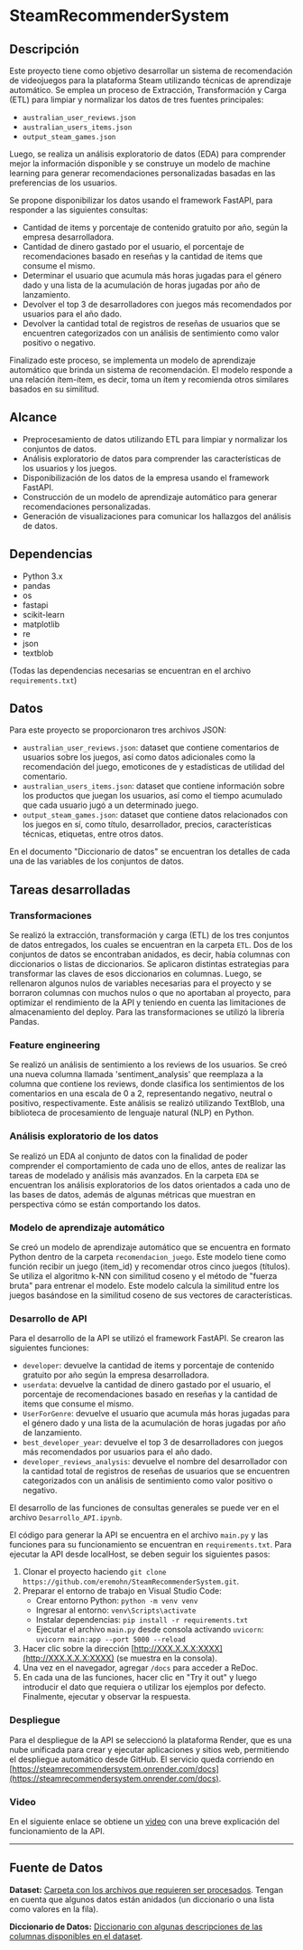 # SteamRecommenderSystem

## Descripción
Este proyecto tiene como objetivo desarrollar un sistema de recomendación de videojuegos para la plataforma Steam utilizando técnicas de aprendizaje automático. Se emplea un proceso de Extracción, Transformación y Carga (ETL) para limpiar y normalizar los datos de tres fuentes principales:

- `australian_user_reviews.json`
- `australian_users_items.json`
- `output_steam_games.json`

Luego, se realiza un análisis exploratorio de datos (EDA) para comprender mejor la información disponible y se construye un modelo de machine learning para generar recomendaciones personalizadas basadas en las preferencias de los usuarios.

Se propone disponibilizar los datos usando el framework FastAPI, para responder a las siguientes consultas:

- Cantidad de items y porcentaje de contenido gratuito por año, según la empresa desarrolladora.
- Cantidad de dinero gastado por el usuario, el porcentaje de recomendaciones basado en reseñas y la cantidad de items que consume el mismo.
- Determinar el usuario que acumula más horas jugadas para el género dado y una lista de la acumulación de horas jugadas por año de lanzamiento.
- Devolver el top 3 de desarrolladores con juegos más recomendados por usuarios para el año dado.
- Devolver la cantidad total de registros de reseñas de usuarios que se encuentren categorizados con un análisis de sentimiento como valor positivo o negativo.

Finalizado este proceso, se implementa un modelo de aprendizaje automático que brinda un sistema de recomendación. El modelo responde a una relación ítem-ítem, es decir, toma un ítem y recomienda otros similares basados en su similitud.

## Alcance
- Preprocesamiento de datos utilizando ETL para limpiar y normalizar los conjuntos de datos.
- Análisis exploratorio de datos para comprender las características de los usuarios y los juegos.
- Disponibilización de los datos de la empresa usando el framework FastAPI.
- Construcción de un modelo de aprendizaje automático para generar recomendaciones personalizadas.
- Generación de visualizaciones para comunicar los hallazgos del análisis de datos.

## Dependencias
- Python 3.x
- pandas
- os
- fastapi
- scikit-learn
- matplotlib
- re
- json
- textblob

(Todas las dependencias necesarias se encuentran en el archivo `requirements.txt`)

## Datos
Para este proyecto se proporcionaron tres archivos JSON:

- `australian_user_reviews.json`: dataset que contiene comentarios de usuarios sobre los juegos, así como datos adicionales como la recomendación del juego, emoticones de y estadísticas de utilidad del comentario.
- `australian_users_items.json`: dataset que contiene información sobre los productos que juegan los usuarios, así como el tiempo acumulado que cada usuario jugó a un determinado juego.
- `output_steam_games.json`: dataset que contiene datos relacionados con los juegos en sí, como título, desarrollador, precios, características técnicas, etiquetas, entre otros datos.

En el documento "Diccionario de datos" se encuentran los detalles de cada una de las variables de los conjuntos de datos.

## Tareas desarrolladas

### Transformaciones
Se realizó la extracción, transformación y carga (ETL) de los tres conjuntos de datos entregados, los cuales se encuentran en la carpeta `ETL`. Dos de los conjuntos de datos se encontraban anidados, es decir, había columnas con diccionarios o listas de diccionarios. Se aplicaron distintas estrategias para transformar las claves de esos diccionarios en columnas. Luego, se rellenaron algunos nulos de variables necesarias para el proyecto y se borraron columnas con muchos nulos o que no aportaban al proyecto, para optimizar el rendimiento de la API y teniendo en cuenta las limitaciones de almacenamiento del deploy. Para las transformaciones se utilizó la librería Pandas.

### Feature engineering
Se realizó un análisis de sentimiento a los reviews de los usuarios. Se creó una nueva columna llamada 'sentiment_analysis' que reemplaza a la columna que contiene los reviews, donde clasifica los sentimientos de los comentarios en una escala de 0 a 2, representando negativo, neutral o positivo, respectivamente. Este análisis se realizó utilizando TextBlob, una biblioteca de procesamiento de lenguaje natural (NLP) en Python.

### Análisis exploratorio de los datos
Se realizó un EDA al conjunto de datos con la finalidad de poder comprender el comportamiento de cada uno de ellos, antes de realizar las tareas de modelado y análisis más avanzados. En la carpeta `EDA` se encuentran los análisis exploratorios de los datos orientados a cada uno de las bases de datos, además de algunas métricas que muestran en perspectiva cómo se están comportando los datos.

### Modelo de aprendizaje automático
Se creó un modelo de aprendizaje automático que se encuentra en formato Python dentro de la carpeta `recomendacion_juego`. Este modelo tiene como función recibir un juego (item_id) y recomendar otros cinco juegos (títulos). Se utiliza el algoritmo k-NN con similitud coseno y el método de "fuerza bruta" para entrenar el modelo. Este modelo calcula la similitud entre los juegos basándose en la similitud coseno de sus vectores de características.

### Desarrollo de API
Para el desarrollo de la API se utilizó el framework FastAPI. Se crearon las siguientes funciones:

- `developer`: devuelve la cantidad de items y porcentaje de contenido gratuito por año según la empresa desarrolladora.
- `userdata`: devuelve la cantidad de dinero gastado por el usuario, el porcentaje de recomendaciones basado en reseñas y la cantidad de items que consume el mismo.
- `UserForGenre`: devuelve el usuario que acumula más horas jugadas para el género dado y una lista de la acumulación de horas jugadas por año de lanzamiento.
- `best_developer_year`: devuelve el top 3 de desarrolladores con juegos más recomendados por usuarios para el año dado.
- `developer_reviews_analysis`: devuelve el nombre del desarrollador con la cantidad total de registros de reseñas de usuarios que se encuentren categorizados con un análisis de sentimiento como valor positivo o negativo.

El desarrollo de las funciones de consultas generales se puede ver en el archivo `Desarrollo_API.ipynb`.

El código para generar la API se encuentra en el archivo `main.py` y las funciones para su funcionamiento se encuentran en `requirements.txt`. Para ejecutar la API desde localHost, se deben seguir los siguientes pasos:

1. Clonar el proyecto haciendo `git clone https://github.com/eremohn/SteamRecommenderSystem.git`.
2. Preparar el entorno de trabajo en Visual Studio Code:
   - Crear entorno Python: `python -m venv venv`
   - Ingresar al entorno: `venv\Scripts\activate`
   - Instalar dependencias: `pip install -r requirements.txt`
   - Ejecutar el archivo `main.py` desde consola activando `uvicorn`: `uvicorn main:app --port 5000 --reload`
3. Hacer clic sobre la dirección [http://XXX.X.X.X:XXXX](http://XXX.X.X.X:XXXX) (se muestra en la consola).
4. Una vez en el navegador, agregar `/docs` para acceder a ReDoc.
5. En cada una de las funciones, hacer clic en "Try it out" y luego introducir el dato que requiera o utilizar los ejemplos por defecto. Finalmente, ejecutar y observar la respuesta.

### Despliegue
Para el despliegue de la API se seleccionó la plataforma Render, que es una nube unificada para crear y ejecutar aplicaciones y sitios web, permitiendo el despliegue automático desde GitHub. El servicio queda corriendo en [https://steamrecommendersystem.onrender.com/docs](https://steamrecommendersystem.onrender.com/docs).

### Video
En el siguiente enlace se obtiene un [video](https://vimeo.com/935678606?share=copy) con una breve explicación del funcionamiento de la API.


---

## Fuente de Datos

**Dataset:** [Carpeta con los archivos que requieren ser procesados](https://drive.google.com/drive/folders/1HqBG2-sUkz_R3h1dZU5F2uAzpRn7BSpj). Tengan en cuenta que algunos datos están anidados (un diccionario o una lista como valores en la fila).

**Diccionario de Datos:** [Diccionario con algunas descripciones de las columnas disponibles en el dataset](https://docs.google.com/spreadsheets/d/1-t9HLzLHIGXvliq56UE_gMaWBVTPfrlTf2D9uAtLGrk/edit?usp=drive_link).
